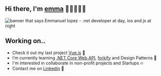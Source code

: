 ## Hi there, I'm [emma](https://manelpz.github.io) 👋🏻👨🏻‍💻
<img src="https://github.com/manelpz/manelpz/blob/master/Image/1.png" alt="banner that says Emmanuel lopez - .net developer at day, ios and js at night">

## Working on.. 

- Check it out my last project [Vue.js](https://github.com/manelpz/ninja-smoothies) 🔨
- I’m currently learning [.NET Core Web API](https://github.com/manelpz/CinemaAPI), [forkify](https://github.com/manelpz/forkify) and Design Patterns 📕 
- I'm interested in collaborate in non-profit projects and Startups 🔥 
- Contact me on [Linkedin](https://www.linkedin.com/in/manelpz/) 💬 






